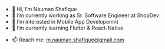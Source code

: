 - 👋 Hi, I’m Nauman Shafique
- 🔭 I’m currently working as Sr. Software Engineer at ShopDev
- 👀 I’m interested in Mobile App Developemnt
- 🌱 I’m currently learning Flutter & React-Native
<!--- 💞️ I’m looking to collaborate on ...-->
- 📫 Reach me: m.nauman.shafique@gmail.com

<!--### Hi there 👋-->

<!--
**MuhammadNaumanShafique/muhammadnaumanshafique** is a ✨ _special_ ✨ repository because its `README.md` (this file) appears on your GitHub profile.

Here are some ideas to get you started:
- 
- 👋 I'm Nauman Shafique.
- 🔭 I’m currently working as Software Engineer at ShopDev.
- 🌱 I’m currently learning ...
- 👯 I’m looking to collaborate on ...
- 🤔 I’m looking for help with ...
- 💬 Ask me about ...
- 📫 How to reach me: ...
- 😄 Pronouns: ...
- ⚡ Fun fact: ...
-->
